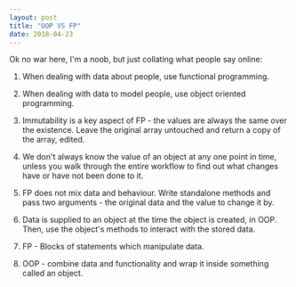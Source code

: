 ```yaml
---
layout: post
title: "OOP VS FP"
date: 2018-04-23
---
```


Ok no war here, I'm a noob, but just collating what people say online:

1. When dealing with data about people, use functional programming.
2. When dealing with data to model people, use object oriented programming.

1. Immutability is a key aspect of FP - the values are always the same over the existence. Leave the original array untouched and return a copy of the array, edited.
2. We don't always know the value of an object at any one point in time, unless you walk through the entire workflow to find out what changes have or have not been done to it.

1. FP does not mix data and behaviour. Write standalone methods and pass two arguments - the original data and the value to change it by.
2. Data is supplied to an object at the time the object is created, in OOP. Then, use the object's methods to interact with the stored data.

1. FP - Blocks of statements which manipulate data. 
2. OOP - combine data and functionality and wrap it inside something called an object.